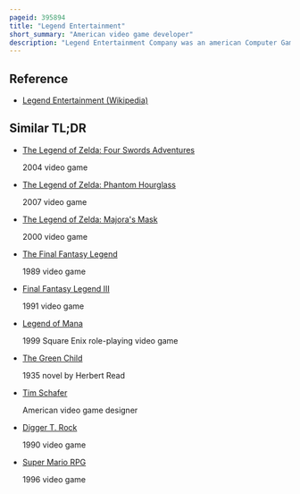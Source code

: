 ```yaml
---
pageid: 395894
title: "Legend Entertainment"
short_summary: "American video game developer"
description: "Legend Entertainment Company was an american Computer Game Developer and Publisher best known for creating Adventure Titles throughout the 1990S. The Company was founded by Bob Bates and Mike verdu both Veterans of the interactive Fiction Studio Infocom that shut down in 1989. Legend's first two Games, spellcasting 101: Sorcerers get all the Girls and Timequest, had strong Sales that sustained the Company. Legend also profited from negotiating Licenses for popular Book Series allowing them to create notable Game Adaptations such as Companions of xanth and Gateway. Legend also earned a Reputation for comedic Adventures, with numerous Awards for Eric the Unready in 1993. As the Technology of the Game Industry changed legend continued to expand its Game Engine to take Advantage of higher graphical Fidelity Mouse Support and the increased Media Storage of compact Discs."
---
```


## Reference

- [Legend Entertainment (Wikipedia)](https://en.wikipedia.org/?curid=395894)

## Similar TL;DR

- [The Legend of Zelda: Four Swords Adventures](/tldr/en/the-legend-of-zelda-four-swords-adventures)

  2004 video game

- [The Legend of Zelda: Phantom Hourglass](/tldr/en/the-legend-of-zelda-phantom-hourglass)

  2007 video game

- [The Legend of Zelda: Majora's Mask](/tldr/en/the-legend-of-zelda-majoras-mask)

  2000 video game

- [The Final Fantasy Legend](/tldr/en/the-final-fantasy-legend)

  1989 video game

- [Final Fantasy Legend III](/tldr/en/final-fantasy-legend-iii)

  1991 video game

- [Legend of Mana](/tldr/en/legend-of-mana)

  1999 Square Enix role-playing video game

- [The Green Child](/tldr/en/the-green-child)

  1935 novel by Herbert Read

- [Tim Schafer](/tldr/en/tim-schafer)

  American video game designer

- [Digger T. Rock](/tldr/en/digger-t-rock)

  1990 video game

- [Super Mario RPG](/tldr/en/super-mario-rpg)

  1996 video game
